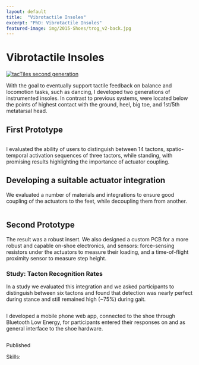 ```yaml
---
layout: default
title:  "Vibrotactile Insoles"
excerpt: "PhD: Vibrotactile Insoles"
featured-image: img/2015-Shoes/trog_v2-back.jpg
---
```


<h1>Vibrotactile Insoles</h1>
<span class="image left"><a href="img/2015-Shoes/trog_v2_front-small.jpg"><img src="img/2015-Shoes/trog_v2_front-small.jpg" alt="tacTiles second generation" /></a></span>

With the goal to eventually support tactile feedback on balance and locomotion tasks, such as dancing, I developed two generations of instrumented insoles. 
In contrast to previous systems, were located below the points of highest contact with the ground, heel, big toe, and 1st/5th metatarsal head. 

<h2>First Prototype</h2>
<div class="box alt">
	<div class="row uniform">
		<div class="4u"><span class="image fit"><a href="img/2015-Shoes/trog-small.jpg"><img src="img/2015-Shoes/trog-small.jpg" alt="" /></a></span></div>
		<div class="4u"><span class="image fit"><a href="img/2015-Shoes/haptic_croc.jpg"><img src="img/2015-Shoes/haptic_croc.jpg" alt="" /></a></span></div>
		<div class="4u$"><span class="image fit"><a href="img/2015-Shoes/pilot_compact.jpg"><img src="img/2015-Shoes/pilot_compact.jpg" alt="" /></a></span></div>
	</div>
</div>


I evaluated the ability of users to distinguish between 14 tactons, spatio-temporal activation sequences of three tactors, while standing, with promising results highlighting the importance of actuator coupling.

<h2>Developing a suitable actuator integration</h2>

We evaluated a number of materials and integrations to ensure good coupling of the actuators to the feet, while decoupling them from another. 

<div class="box alt">
	<div class="row uniform">
		<div class="3u"><span class="image fit"><a href="img/2015-Shoes/silicon_samples.jpg"><img src="img/2015-Shoes/silicon_samples.jpg" alt="" /></a></span></div>
		<div class="3u"><span class="image fit"><a href="img/2015-Shoes/vibtest.jpg"><img src="img/2015-Shoes/vibtest.jpg" alt="" /></a></span></div>
		<div class="3u"><span class="image fit"><a href="img/2015-Shoes/troggendock-side.jpg"><img src="img/2015-Shoes/troggendock-side.jpg" alt="" /></a></span></div>
		<div class="3u$"><span class="image fit"><a href="img/2015-Shoes/troggendock-module-pink2.jpg"><img src="img/2015-Shoes/troggendock-module-pink2.jpg" alt="" /></a></span></div>
	</div>
</div>

<h2>Second Prototype</h2>
The result was a robust insert. We also designed a custom PCB for a more robust and capable on-shoe electronics, and sensors: force-sensing resistors under the actuators to measure their loading, and a time-of-flight proximity sensor to measure step height.

<div class="box alt">
	<div class="row uniform">
		<div class="3u"><span class="image fit"><a href="img/2015-Shoes/tn-200.jpg"><img src="img/2015-Shoes/tn-200.jpg" alt="" /></a></span></div>
		<div class="3u"><span class="image fit"><a href="img/2015-Shoes/trog_v2_front-small.jpg"><img src="img/2015-Shoes/trog_v2_front-small.jpg" alt="" /></a></span></div>
		<div class="3u"><span class="image fit"><a href="img/2015-Shoes/trog_v2-back.jpg"><img src="img/2015-Shoes/trog_v2-back.jpg" alt="" /></a></span></div>
		<div class="3u$"><span class="image fit"><a href="img/2015-Shoes/DSCF1462-shoetronics-populated-crop-small.jpg"><img src="img/2015-Shoes/DSCF1462-shoetronics-populated-crop-small.jpg" alt="" /></a></span></div>
	</div>
</div>

<h3>Study: Tacton Recognition Rates</h3>

In a study we evaluated this integration and we asked participants to distinguish between six tactons and found that detection was nearly perfect during stance and still remained high (~75%) during gait.

<div class="box alt">
	<div class="row uniform">
		<div class="3u"><span class="image fit"><a href="img/2015-Shoes/trog_v2_sole-letters.jpg"><img src="img/2015-Shoes/trog_v2_sole-letters.jpg" alt="" /></a></span></div>
		<div class="3u"><span class="image fit"><a href="img/2015-Shoes/patterns_3x2-lines.png"><img src="img/2015-Shoes/patterns_3x2-lines.png" alt="" /></a></span></div>
		<div class="3u"><span class="image fit"><a href="img/2015-Shoes/recognition_total.png"><img src="img/2015-Shoes/recognition_total.png" alt="" /></a></span></div>
		<div class="3u$"><span class="image fit"><a href="img/2015-Shoes/recognition_patterns_total.pn"><img src="img/2015-Shoes/recognition_patterns_total.png" alt="" /></a></span></div>
	</div>
</div>

I developed a mobile phone web app, connected to the shoe through Bluetooth Low Energy, for participants entered their responses on and as general interface to the shoe hardware.

<div class="box alt">
	<div class="row uniform">
		<div class="2u"><span class="image fit"><a href="img/2015-Shoes/app_connect.png"><img src="img/2015-Shoes/app_connect.png" alt="" /></a></span></div>
		<div class="2u"><span class="image fit"><a href="img/2015-Shoes/app_pressure.png"><img src="img/2015-Shoes/app_pressure.png" alt="" /></a></span></div>
		<div class="2u"><span class="image fit"><a href="img/2015-Shoes/app_choice.png"><img src="img/2015-Shoes/app_choice.png" alt="" /></a></span></div>
		<div class="2u"><span class="image fit"><a href="img/2015-Shoes/app_notice.png"><img src="img/2015-Shoes/app_notice.png" alt="" /></a></span></div>
		<div class="2u$"><span class="image fit"><a href="img/2015-Shoes/app_hapticman.png"><img src="img/2015-Shoes/app_hapticman.png" alt="" /></a></span></div>
	</div>
</div>


Published <a href=""></a>

Skills: 
